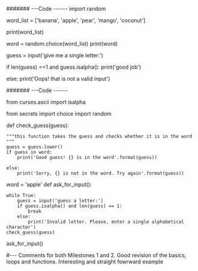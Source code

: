 <!-- # Hangman
Hangman is a classic game in which a player thinks of a word and the other player tries to guess that word within a certain amount of attempts.

This is an implementation of the Hangman game, where the computer thinks of a word and the user tries to guess it. 
 -->
<!-- Milestone 1 -->

####### ---Code ------
import random

word_list = ['banana', 'apple', 'pear', 'mango', 'coconut']

print(word_list)

word = random.choice(word_list)
print(word)

guess = input('give me a single letter:')

if len(guess) ==1 and guess.isalpha():
    print('good job')

else:
    print('Oops! that is not a valid input')





<!-- Milestone 2 -->

####### ---Code ------

from curses.ascii import isalpha

from secrets import choice
import random


def check_guess(guess):

    """this function takes the guess and checks whether it is in the word """
    guess = guess.lower()
    if guess in word:
        print('Good guess! {} is in the word'.format(guess))

    else:
        print('Sorry, {} is not in the word. Try again'.format(guess))

word = 'apple'
def ask_for_input():
    
    while True:
        guess = input('guess a letter:') 
        if guess.isalpha() and len(guess) == 1:
            break
        else:
            print('Invalid letter. Please, enter a single alphabetical character')
    check_guess(guess)

ask_for_input()



#--- Comments for both Milestones 1 and 2. Good revision of the basics, loops and functions. Interesting and straight fowrward example




